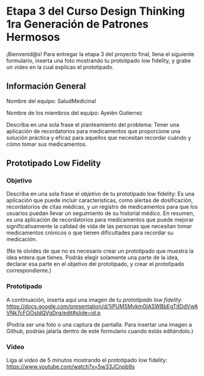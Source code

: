 # Etapa 3 del Curso Design Thinking 1ra Generación de Patrones Hermosos

¡Bienvenid@s!
Para entregar la etapa 3 del proyecto final, llena el siguiente formulario, inserta una foto mostrando tu prototipado low fidelity, y grabe un video en la cual explicas el prototipado.

## Información General

Nombre del equipo: SaludMedicinal

Nombre de los miembros del equipo: Ayelén Gutierrez

Describa en una sola frase el planteamiento del problema:  Tener una aplicación de recordatorios para medicamentos que proporcione una solución práctica y eficaz para aquellos que necesitan recordar cuándo y cómo tomar sus medicamentos.

## Prototipado Low Fidelity

### Objetivo

Describa en una sola frase el _objetivo_ de tu prototipado low fidelity:  Es una aplicación que puede incluir características, como alertas de dosificación, recordatorios de citas médicas, y un registro de medicamentos para que los usuarios puedan llevar un seguimiento de su historial médico. En resumen, es una aplicación de recordatorios para medicamentos que puede mejorar significativamente la calidad de vida de las personas que necesitan tomar medicamentos crónicos o que tienen dificultades para recordar su medicación.


(No te olvides de que no es necesario crear un prototipado que muestra la idea entera que tienes. Podrás elegir solamente una parte de la idea, declarar esa parte en el objetivo del prototipado, y crear el prototipado correspondiente.)

### Prototipado

A continuación, inserta aquí una imagen de tu _prototipado low fidelity_:
https://docs.google.com/presentation/d/1iPUM5Mvkm0IASWBbEgTjtDdVwAVNk7cFOOsIdQVgDrg/edit#slide=id.p


(Podría ser una foto o una captura de pantalla. Para insertar una imagen a Github, podrías jalarla dentro de este formulario cuando estás editándolo.)

### Video

Liga al _video_ de 5 minutos mostrando el prototipado low fidelity:
https://www.youtube.com/watch?v=5w33JCnpb9s
